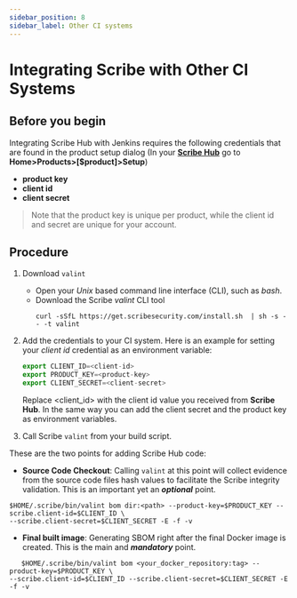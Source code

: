 ```yaml
---
sidebar_position: 8
sidebar_label: Other CI systems
---
```


# Integrating Scribe with Other CI Systems

## Before you begin
Integrating Scribe Hub with Jenkins requires the following credentials that are found in the product setup dialog (In your **[Scribe Hub](https://prod.hub.scribesecurity.com/ "Scribe Hub Link")** go to **Home>Products>[$product]>Setup**)

* **product key**
* **client id**
* **client secret**

>Note that the product key is unique per product, while the client id and secret are unique for your account.

## Procedure
1. Download `valint`  
   * Open your *Unix* based command line interface (CLI), such as *bash*.  
   * Download the Scribe *valint* CLI tool   
      ```
      curl -sSfL https://get.scribesecurity.com/install.sh  | sh -s -- -t valint
      ```
2. Add the credentials to your CI system.
Here is an example for setting your *client id* credential as an environment variable:  
   ```js
   export CLIENT_ID=<client-id>
   export PRODUCT_KEY=<product-key>
   export CLIENT_SECRET=<client-secret>
   ```
   Replace <client_id> with the client id value you received from **Scribe Hub**. In the same way you can add the client secret and the product key as environment variables.

3. Call Scribe `valint` from your build script.
<!--- Copy from illustration -->
These are the two points for adding Scribe Hub code:
* **Source Code Checkout**: Calling `valint` at this point will collect evidence from the source code files hash values to facilitate the Scribe integrity validation. This is an important yet an ___optional___ point. 

```
$HOME/.scribe/bin/valint bom dir:<path> --product-key=$PRODUCT_KEY --scribe.client-id=$CLIENT_ID \
--scribe.client-secret=$CLIENT_SECRET -E -f -v
```

* **Final built image**: Generating SBOM right after the final Docker image is created. This is the main and ___mandatory___ point.  
```
   $HOME/.scribe/bin/valint bom <your_docker_repository:tag> --product-key=$PRODUCT_KEY \
--scribe.client-id=$CLIENT_ID --scribe.client-secret=$CLIENT_SECRET -E -f -v
```

